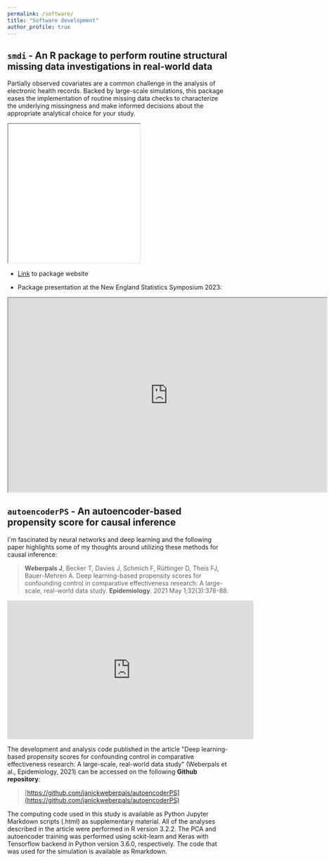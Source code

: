 ```yaml
---
permalink: /software/
title: "Software development"
author_profile: true
---
```


## `smdi` - An R package to perform routine structural missing data investigations in real-world data

Partially observed covariates are a common challenge in the analysis of electronic health records. Backed by large-scale simulations, this package eases the implementation of routine missing data checks to characterize the underlying missingness and make informed decisions about the appropriate analytical choice for your study.

<iframe width="300" height="315" class="html" src="./images/smdi_hexagon.png"></iframe>

- [Link](https://janickweberpals.gitlab-pages.partners.org/smdi/index.html) to package website

- Package presentation at the New England Statistics Symposium 2023:

<iframe width="725" height="440.6641" class="html" src="https://drugepi.gitlab-pages.partners.org/NESS2023/ness2023.html#/title-slide"></iframe>


## `autoencoderPS` - An autoencoder-based propensity score for causal inference

I'm fascinated by neural networks and deep learning and the following paper highlights some of my thoughts around utilizing these methods for causal inference:

> **Weberpals J**, Becker T, Davies J, Schmich F, Rüttinger D, Theis FJ, Bauer-Mehren A. Deep learning-based propensity scores for confounding control in comparative effectiveness research: A large-scale, real-world data study. **Epidemiology**. 2021 May 1;32(3):378-88.

<iframe width="560" height="315" src="https://www.youtube.com/embed/ULX5usCw1js" title="YouTube video player" frameborder="0" allow="accelerometer; autoplay; clipboard-write; encrypted-media; gyroscope; picture-in-picture" allowfullscreen></iframe>

The development and analysis code published in the article "Deep learning-based propensity scores for confounding control in comparative effectiveness research: A large-scale, real-world data study" (Weberpals et al., Epidemiology, 2021) can be accessed on the following **Github repository**:

> [https://github.com/janickweberpals/autoencoderPS](https://github.com/janickweberpals/autoencoderPS)

The computing code used in this study is available as Python Jupyter Markdown scripts (.html) as supplementary material. All of the analyses described in the article were performed in R version 3.2.2. The PCA and autoencoder training was performed using sckit-learn and Keras with Tensorflow backend in Python version 3.6.0, respectively. The code that was used for the simulation is available as Rmarkdown.













